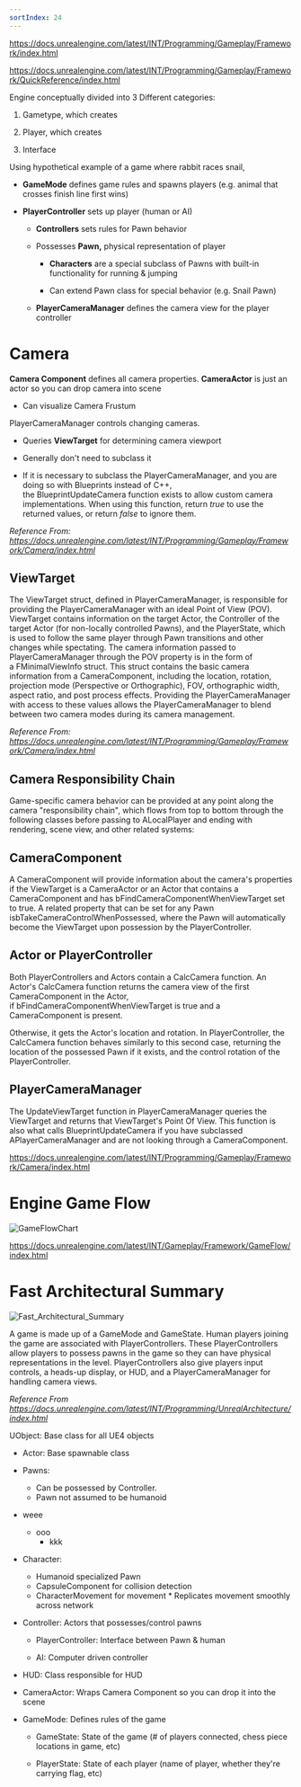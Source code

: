 ```yaml
---
sortIndex: 24
---
```


<https://docs.unrealengine.com/latest/INT/Programming/Gameplay/Framework/index.html>

<https://docs.unrealengine.com/latest/INT/Programming/Gameplay/Framework/QuickReference/index.html>

Engine conceptually divided into 3 Different categories:

1. Gametype, which creates

1. Player, which creates

1. Interface

Using hypothetical example of a game where rabbit races snail,

- **GameMode** defines game rules and spawns players (e.g. animal that crosses finish line first wins)

- **PlayerController** sets up player (human or AI)

  - **Controllers** sets rules for Pawn behavior

  - Possesses **Pawn,** physical representation of player

    - **Characters** are a special subclass of Pawns with built-in functionality for running & jumping

    - Can extend Pawn class for special behavior (e.g. Snail Pawn)

  - **PlayerCameraManager** defines the camera view for the player controller

# Camera

**Camera Component** defines all camera properties. **CameraActor** is just an actor so you can drop camera into scene

- Can visualize Camera Frustum

PlayerCameraManager controls changing cameras.

- Queries **ViewTarget** for determining camera viewport

- Generally don't need to subclass it

- If it is necessary to subclass the PlayerCameraManager, and you are doing so with Blueprints instead of C++, the BlueprintUpdateCamera function exists to allow custom camera implementations. When using this function, return *true* to use the returned values, or return *false* to ignore them.

*Reference From: <https://docs.unrealengine.com/latest/INT/Programming/Gameplay/Framework/Camera/index.html>*

## ViewTarget

The ViewTarget struct, defined in PlayerCameraManager, is responsible for providing the PlayerCameraManager with an ideal Point of View (POV). ViewTarget contains information on the target Actor, the Controller of the target Actor (for non-locally controlled Pawns), and the PlayerState, which is used to follow the same player through Pawn transitions and other changes while spectating. The camera information passed to PlayerCameraManager through the POV property is in the form of a FMinimalViewInfo struct. This struct contains the basic camera information from a CameraComponent, including the location, rotation, projection mode (Perspective or Orthographic), FOV, orthographic width, aspect ratio, and post process effects. Providing the PlayerCameraManager with access to these values allows the PlayerCameraManager to blend between two camera modes during its camera management.

*Reference From: <https://docs.unrealengine.com/latest/INT/Programming/Gameplay/Framework/Camera/index.html>*

## Camera Responsibility Chain

Game-specific camera behavior can be provided at any point along the camera "responsibility chain", which flows from top to bottom through the following classes before passing to ALocalPlayer and ending with rendering, scene view, and other related systems:

## CameraComponent

A CameraComponent will provide information about the camera's properties if the ViewTarget is a CameraActor or an Actor that contains a CameraComponent and has bFindCameraComponentWhenViewTarget set to true. A related property that can be set for any Pawn isbTakeCameraControlWhenPossessed, where the Pawn will automatically become the ViewTarget upon possession by the PlayerController.

## Actor or PlayerController

Both PlayerControllers and Actors contain a CalcCamera function. An Actor's CalcCamera function returns the camera view of the first CameraComponent in the Actor, if bFindCameraComponentWhenViewTarget is true and a CameraComponent is present.

Otherwise, it gets the Actor's location and rotation. In PlayerController, the CalcCamera function behaves similarly to this second case, returning the location of the possessed Pawn if it exists, and the control rotation of the PlayerController.

## PlayerCameraManager

The UpdateViewTarget function in PlayerCameraManager queries the ViewTarget and returns that ViewTarget's Point Of View. This function is also what calls BlueprintUpdateCamera if you have subclassed APlayerCameraManager and are not looking through a CameraComponent.

<https://docs.unrealengine.com/latest/INT/Programming/Gameplay/Framework/Camera/index.html>

# Engine Game Flow

![GameFlowChart](/assets/GameFlowChart.png)

<https://docs.unrealengine.com/latest/INT/Gameplay/Framework/GameFlow/index.html>

# Fast Architectural Summary

![Fast_Architectural_Summary](/assets/Fast_Architectural_Summary.png)

A game is made up of a GameMode and GameState. Human players joining the game are associated with PlayerControllers. These PlayerControllers allow players to possess pawns in the game so they can have physical representations in the level. PlayerControllers also give players input controls, a heads-up display, or HUD, and a PlayerCameraManager for handling camera views.

*Reference From <https://docs.unrealengine.com/latest/INT/Programming/UnrealArchitecture/index.html>*

UObject: Base class for all UE4 objects

- Actor: Base spawnable class

- Pawns:
  - Can be possessed by Controller.
  - Pawn not assumed to be humanoid

- weee
  - ooo
    - kkk

- Character:
  - Humanoid specialized Pawn
  - CapsuleComponent for collision detection
  - CharacterMovement for movement \* Replicates movement smoothly across network

- Controller: Actors that possesses/control pawns

  - PlayerController: Interface between Pawn & human

  - AI: Computer driven controller

- HUD: Class responsible for HUD

- CameraActor: Wraps Camera Component so you can drop it into the scene

- GameMode: Defines rules of the game

  - GameState: State of the game (# of players connected, chess piece locations in game, etc)

  - PlayerState: State of each player (name of player, whether they're carrying flag, etc)
